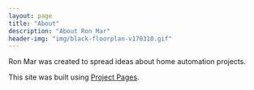 ```yaml
---
layout: page
title: "About"
description: "About Ron Mar"
header-img: "img/black-floorplan-v170310.gif"
---
```


Ron Mar was created to spread ideas about home automation projects.

This site was built using <a href="http://projectpages.github.io/" target="_blank">Project Pages</a>.
